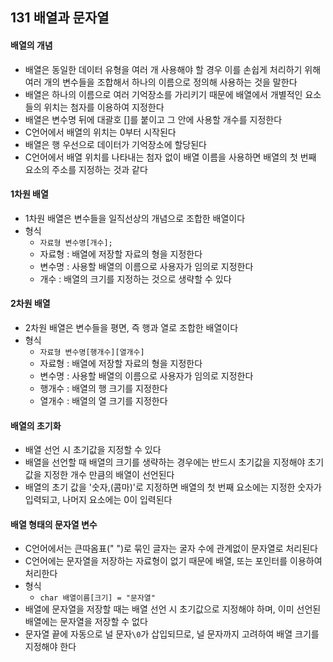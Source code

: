 ## 131 배열과 문자열

#### 배열의 개념

- 배열은 동일한 데이터 유형을 여러 개 사용해야 할 경우 이를 손쉽게 처리하기 위해 여러 개의 변수들을 조합해서 하나의 이름으로 정의해 사용하는 것을 말한다
- 배열은 하나의 이름으로 여러 기억장소를 가리키기 때문에 배열에서 개별적인 요소들의 위치는 첨자를 이용하여 지정한다
- 배열은 변수명 뒤에 대괄호 []를 붙이고 그 안에 사용할 개수를 지정한다
- C언어에서 배열의 위치는 0부터 시작된다
- 배열은 행 우선으로 데이터가 기억장소에 할당된다
- C언어에서 배열 위치를 나타내는 첨자 없이 배열 이름을 사용하면 배열의 첫 번째 요소의 주소를 지정하는 것과 같다



#### 1차원 배열

- 1차원 배열은 변수들을 일직선상의 개념으로 조합한 배열이다
- 형식
  - `자료형 변수명[개수];`
  - 자료형 : 배열에 저장할 자료의 형을 지정한다
  - 변수명 : 사용할 배열의 이름으로 사용자가 임의로 지정한다
  - 개수 : 배열의 크기를 지정하는 것으로 생략할 수 있다



#### 2차원 배열

- 2차원 배열은 변수들을 평면, 즉 행과 열로 조합한 배열이다
- 형식
  - `자료형 변수명[행개수][열개수]`
  - 자료형 : 배열에 저장할 자료의 형을 지정한다
  - 변수명 : 사용할 배열의 이름으로 사용자가 임의로 지정한다
  - 행개수 : 배열의 행 크기를 지정한다
  - 열개수 : 배열의 열 크기를 지정한다



#### 배열의 초기화

- 배열 선언 시 초기값을 지정할 수 있다
- 배열을 선언할 때 배열의 크기를 생략하는 경우에는 반드시 초기값을 지정해야 초기값을 지정한 개수 만큼의 배열이 선언된다
- 배열의 초기 값을 '숫자,(콤마)'로 지정하면 배열의 첫 번째 요소에는 지정한 숫자가 입력되고, 나머지 요소에는 0이 입력된다



#### 배열 형태의 문자열 변수

- C언어에서는 큰따옴표(" ")로 묶인 글자는 굴자 수에 관계없이 문자열로 처리된다
- C언어에는 문자열을 저장하는 자료형이 없기 때문에 배열, 또는 포인터를 이용하여 처리한다
- 형식
  - `char 배열이름[크기] = "문자열"`
- 배열에 문자열을 저장할 때는 배열 선언 시 초기값으로 지정해야 하며, 이미 선언된 배열에는 문자열을 저장할 수 없다
- 문자열 끝에 자동으로 널 문자`\0`가 삽입되므로, 널 문자까지 고려하여 배열 크기를 지정해야 한다